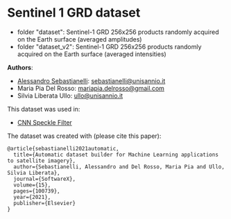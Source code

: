 # Sentinel 1 GRD dataset

- folder "dataset": Sentinel-1 GRD 256x256 products randomly acquired on the Earth surface (averaged amplitudes)
- folder "dataset_v2": Sentinel-1 GRD 256x256 products randomly acquired on the Earth surface (averaged intensities)

**Authors**: 
- [Alessandro Sebastianelli](https://sebbyraft.github.io): sebastianelli@unisannio.it
- Maria Pia Del Rosso: mariapia.delrosso@gmail.com
- Silvia Liberata Ullo: ullo@unisannio.it

This dataset was used in:
- [CNN Speckle Filter](https://github.com/Sebbyraft/CNNSpeckleFilter)

The dataset was created with (please cite this paper):

    @article{sebastianelli2021automatic,
      title={Automatic dataset builder for Machine Learning applications to satellite imagery},
      author={Sebastianelli, Alessandro and Del Rosso, Maria Pia and Ullo, Silvia Liberata},
      journal={SoftwareX},
      volume={15},
      pages={100739},
      year={2021},
      publisher={Elsevier}
    }
